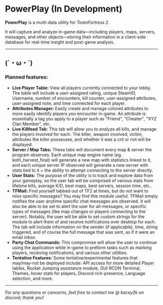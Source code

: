 # PowerPlay (In Development)

**PowerPlay** is a multi-data utility for *TeamFortress 2*. 

It will capture and analyze in-game data—including players, maps, servers, messages, and other objects—storing their information in a client-side database for real-time insight and post-game analysis.

---

## (´・ω・`)

### Planned features:

- **Live Player Table:** View all players currently connected to your lobby. The table will include a user-assigned rating, unique SteamID, Username, number of encounters, kill counter, user-assigned attributes, user-assigned note, and time connected for each player.
- **Attributes Manager:** Easily create and manage colored attributes to more easily identify players you encounter in-game. An attribute is essentially a tag you apply to a player such as "Friend", "Cheater", "XYZ Clan Member", etc.
- **Live Killfeed Tab:** This tab will allow you to analyze all kills, and manage the players involved for each. The killer, weapon involved, victim, attributes the killer possesses, and whether it was a crit or not will be displayed.
- **Server / Map Tabs:** These tabs will document every map & server the program observes. Each unique map engine name (eg. koth_harvest_final) will generate a new map with statistics linked to it, and each unique server IP observed will generate a new server with stats tied to it + the ability to attempt connecting to the server directly.
- **User Stats:** The purpose of the utility is to track and explore data from your gameplay, so the user tab will be comprised of various stats from lifetime kills, average K/D, best maps, best servers, session time, etc..
- **TFMail:** Find yourself tabbed out of TF2 at times, but do not want to miss specific messages? You may find this module useful. TFMail simply notifies the user anytime specific chat messages are observed. It will also be able to be set to alert the user for all-messages, or specific types of messages (like map changes or players connecting to the server). Notably, the user will be able to set custom strings for the module to alert them of and receive notifications over desktop for each. The tab will include information on the sender (if applicable), time, string triggered, and of course the full message that was sent, as if it were an email inbox.
- **Party Chat Commands:** This compromise will allow the user to continue using the application while in-game to preform tasks such as marking players, recieving notifications, and various other utilities.
- **Tentative Features:** Some tentative/experimental features that may/may-not be deployed include: API access for more detailed Player tables, Rocket Jumping assistance module, GUI RCON Terminal, Themes, hover stats for players, Discord rich-presence, Language selection, and more.
---

*For any questions or concerns, feel free to contact me @ kacey2k on discord; thank you!*
